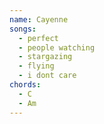 ```yaml
---
name: Cayenne
songs:
  - perfect
  - people watching
  - stargazing
  - flying
  - i dont care
chords:
  - C
  - Am
---
```

